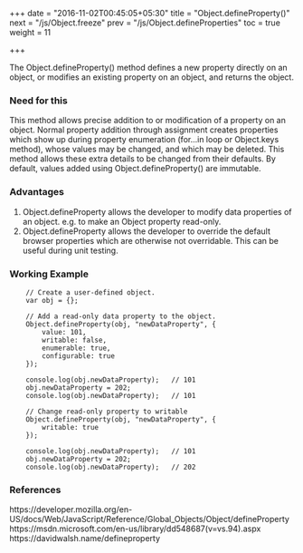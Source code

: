 +++
date = "2016-11-02T00:45:05+05:30"
title = "Object.defineProperty()"
next = "/js/Object.freeze"
prev = "/js/Object.defineProperties"
toc = true
weight = 11

+++

The Object.defineProperty() method defines a new property directly on an object, or modifies an existing property on an object, and returns the object.

<h3>Need for this</h3>
This method allows precise addition to or modification of a property on an object. Normal property addition through assignment creates properties which show up during property enumeration (for...in loop or Object.keys method), whose values may be changed, and which may be deleted. This method allows these extra details to be changed from their defaults. By default, values added using Object.defineProperty() are immutable.

<h3>Advantages</h3>
<ol>
  <li>Object.defineProperty allows the developer to modify data properties of an object. e.g. to make an Object property read-only.</li>
  <li>Object.defineProperty allows the developer to override the default browser properties which are otherwise not overridable. This can be useful during unit testing.</li>
</ol>

<h3>Working Example</h3>

		// Create a user-defined object.
		var obj = {};

		// Add a read-only data property to the object.
		Object.defineProperty(obj, "newDataProperty", {
		    value: 101,
		    writable: false,
		    enumerable: true,
		    configurable: true
		});

		console.log(obj.newDataProperty);	// 101
		obj.newDataProperty = 202;
		console.log(obj.newDataProperty);	// 101

		// Change read-only property to writable
		Object.defineProperty(obj, "newDataProperty", {
			writable: true
		});

		console.log(obj.newDataProperty);	// 101
		obj.newDataProperty = 202;
		console.log(obj.newDataProperty);	// 202

<h3>References</h3>
https://developer.mozilla.org/en-US/docs/Web/JavaScript/Reference/Global_Objects/Object/defineProperty
<br>
https://msdn.microsoft.com/en-us/library/dd548687(v=vs.94).aspx
<br>
https://davidwalsh.name/defineproperty
